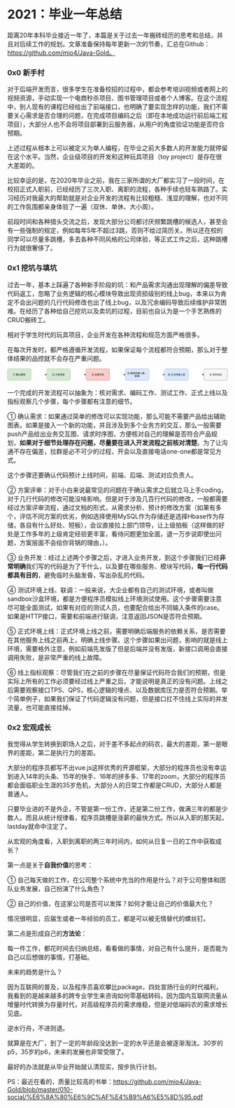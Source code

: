 

# 2021：毕业一年总结

距离20年本科毕业接近一年了，本篇是关于过去一年搬砖经历的思考和总结，并且对后续工作的规划。文章准备保持每年更新一次的节奏，汇总在Github：https://github.com/mio4/Java-Gold。

### 0x0 新手村

对于后端开发而言，很多学生在准备校招的过程中，都会参考培训视频或者网上的视频资源，手动实现一个电商秒杀项目、图书管理项目或者个人博客。在这个流程中，别人现有的课程已经给出了前端接口，也明确了要实现怎样的功能，我们不需要关心需求是否合理的问题，在完成项目编码之后（即在本地成功运行前后端工程项目），大部分人也不会将项目部署到云服务器，从用户的角度验证功能是否符合预期。

上述过程从根本上可以被定义为单人编程，在毕业之前大多数人的开发能力就停留在这个水平。当然，企业级项目的开发和这种玩具项目（toy project）是存在很大差距的。

比较幸运的是，在2020年毕业之前，我在三家所谓的大厂都实习了一段时间，在校招正式入职前，已经经历了三次入职、离职的流程，各种手续也轻车熟路了。实习经历对我最大的帮助就是对企业开发的流程有比较粗糙、浅显的理解，也对不同的工作氛围都亲身体验了一遍（双休、单休、大小周）。

前段时间和各种猎头交流之后，发现大部分公司都讨厌频繁跳槽的候选人，甚至会有一些强制的规定，例如每年5年不超过3跳，否则不给过简历关。所以还在校的同学可以尽量多跳槽，多去各种不同风格的公司体验，等正式工作之后，这种跳槽行为就很奢侈了。

### 0x1 挖坑与填坑

过去一年，基本上踩遍了各种新手阶段的坑：和产品需求沟通出现理解的偏差导致代码返工，忽略了业务逻辑的核心模块导致出现资损级别的线上bug，本来以为肯定不会出问题的几行代码修改也出了线上bug，以及冗余编码导致后续维护非常困难。在经历了各种给自己挖坑以及卖坑的过程，目前也自认为是一个手艺熟练的CRUD搬砖工。

相对于学生时代的玩具项目，企业开发在各种流程和规范方面严格很多。

在每次开发时，都严格遵循开发流程，如果保证每个流程都符合预期，那么对于整体结果的品控就不会存在严重问题。

![](开发流程.png)



一个完成的开发流程可以抽象为：核对需求、编码工作、测试工作、正式上线以及指标观察几个步骤，每个步骤都有注意的细节。

① 确认需求：如果通过简单的修改可以实现功能，那么可能不需要产品给出辅助图表。如果是接入一个新的功能，并且涉及到多个业务方的交互，那么一般需要push产品给出业务交互图、请求时序图，方便核对自己的理解是否符合产品规划，**如果对于细节处理存在问题，尽量要在进入开发流程之前核对清楚**。为了让沟通不存在偏差，拉群是必不可少的过程，开会以及直接电话one-one都是常见方式。

这个步骤还要确认代码预计上线时间，前端、后端、测试对应负责人。

② 方案评审：对于小白来说最常见的问题在于确认需求之后就立马上手coding，对于几行代码的修改可能没啥影响。但是对于涉及几百行代码的修改，一般都需要经过方案评审流程，通过文档的形式，从需求分析、预计的修改方案（如果有多个，评估不同方案的优劣，例如选择使用MySQL作为存储还是选择Hbase作为存储，各自有什么好处、短板），会议直接拉上部门领导，让上级拍板（这样做的好处是工作多年的上级肯定经验更丰富，看待问题更加全面，退一万步说即使出问题，方案层面不会给你背锅的理由，）。

③ 业务开发：经过上述两个步骤之后，才进入业务开发，到这个步骤我们已经**非常明确**我们写的代码是为了干什么，以及要在哪些服务、模块写代码，**每一行代码都具有目的**，避免临时头脑发昏，写出杂乱的代码。

④ 测试环境上线、联调：一般来说，大企业都有自己的测试环境，或者叫做sandbox沙盒环境，都是方便程序员模拟线上环境测试使用。这个步骤需要注意尽可能全面测试，如果有对应的测试人员，也要配合给出不同输入条件的case。如果是HTTP接口，需要和前端进行联调，注意返回JSON是否符合预期。

⑤ 正式环境上线：正式环境上线之前，需要明确后端服务的依赖关系，是否需要在其他服务上线之前再上，明确上线步骤。这个步骤如果出问题，影响的就是线上环境，需要格外注意，例如前端先发版了但是后端并没有发版，新接口调用会直接调用失败，是非常严重的线上故障。

⑥ 线上指标观察：尽管我们在之前的步骤在尽量保证代码符合我们的预期，但是实际上所有的工作必须要经过线上严重之后，才能说明是真正的没有问题。上线之后需要观察接口TPS、QPS，核心逻辑的埋点、以及数据库压力是否符合预期。举个简单例子，如果我们保证了代码逻辑没有问题，但是接口扛不住线上实际的并发流量，也可能直接挂掉。

### 0x2 宏观成长

我觉得从学生转换到职场人之后，对于差不多起点的码农，最大的差距，第一是眼界的差距，第二是执行力的差距。

大部分的程序员都写不出vue.js这样优秀的开源框架，大部分的程序员也没有幸运到进入14年的头条、15年的快手、16年的拼多多、17年的zoom，大部分的程序员都会面临职业生涯的35岁危机，大部分人的日常工作都是CRUD，大部分人都是普通人。

只要毕业进的不是外企，不管是第一份工作，还是第二份工作，做满三年的都是少数人。而且从统计规律看，程序员跳槽是涨薪的最快方式。所以从入职的那天起，lastday就命中注定了。

从宏观的角度看，入职到离职的两三年时间内，如何从日复一日的工作中获取成长？

第一点是关于**自我价值**的思考：

① 自己每天做的工作，在公司整个系统中充当的作用是什么？对于公司整体和团队业务发展，自己扮演了什么角色？

② 自己的价值，在这家公司是否可以发挥？如何才能让自己的价值最大化？

情况很明显，应届生或者一年经验的员工，都是可以被无情替代的螺丝钉。

第二点是形成自己的**方法论**：

每一件工作，都花时间去归纳总结，看看做的事情，对自己有什么提升，是否能为自己以后想做的事情，打基础。

未来的趋势是什么？

因为互联网的普及，以及程序员喜欢攀比package，四处宣扬行业的时代福利，我看到的是越来越多的跨专业学生来咨询如何零基础转码，因为国内互联网流量从增量时代转换为存量时代，对高级程序员的需求维稳，但是对低端码农的需求增长见底。

逆水行舟，不进则退。

就算是在大厂，到了一定的年龄段没达到一定的水平还是会被逐渐淘汰。30岁的p5，35岁的p6，未来的发展也非常受限了。

最好的办法就是从毕业开始就认清现实，按步执行计划。

PS：最近在看的，质量比较高的书单：https://github.com/mio4/Java-Gold/blob/master/010-social/%E6%8A%80%E6%9C%AF%E4%B9%A6%E5%8D%95.pdf





















































































